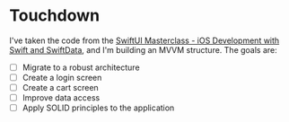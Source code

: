 # Touchdown

I've taken the code from the [SwiftUI Masterclass - iOS Development with Swift and SwiftData](https://www.udemy.com/share/102drs3@PvA5PL1g7ytBJTHvvsIwDjh4yTTBgbnhK4AuooQQBueYzimC59gm3jVmpTCXF8Uq/), and I'm building an MVVM structure. The goals are:

- [ ] Migrate to a robust architecture
- [ ] Create a login screen
- [ ] Create a cart screen
- [ ] Improve data access
- [ ] Apply SOLID principles to the application

